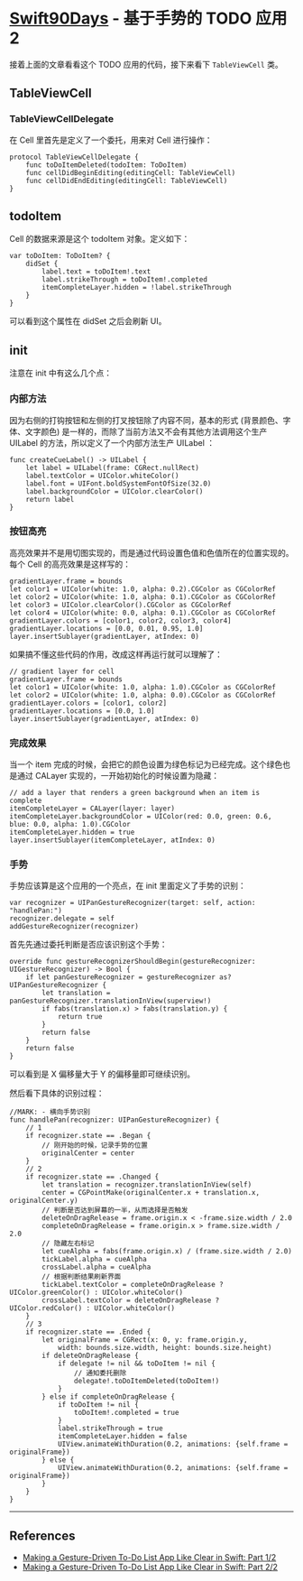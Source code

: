 # [Swift90Days](https://github.com/callmewhy/Swift90Days) - 基于手势的 TODO 应用 2


接着上面的文章看看这个 TODO 应用的代码，接下来看下 `TableViewCell` 类。

## TableViewCell

### TableViewCellDelegate

在 Cell 里首先是定义了一个委托，用来对 Cell 进行操作：

    protocol TableViewCellDelegate {
        func toDoItemDeleted(todoItem: ToDoItem)
        func cellDidBeginEditing(editingCell: TableViewCell)
        func cellDidEndEditing(editingCell: TableViewCell)
    }


## todoItem

Cell 的数据来源是这个 todoItem 对象。定义如下：

    var toDoItem: ToDoItem? {
        didSet {
            label.text = toDoItem!.text
            label.strikeThrough = toDoItem!.completed
            itemCompleteLayer.hidden = !label.strikeThrough
        }
    }

可以看到这个属性在 didSet 之后会刷新 UI。

## init

注意在 init 中有这么几个点：

### 内部方法

因为右侧的打钩按钮和左侧的打叉按钮除了内容不同，基本的形式 (背景颜色、字体、文字颜色) 是一样的，而除了当前方法又不会有其他方法调用这个生产 UILabel 的方法，所以定义了一个内部方法生产 UILabel ：

    func createCueLabel() -> UILabel {
        let label = UILabel(frame: CGRect.nullRect)
        label.textColor = UIColor.whiteColor()
        label.font = UIFont.boldSystemFontOfSize(32.0)
        label.backgroundColor = UIColor.clearColor()
        return label
    }

### 按钮高亮

高亮效果并不是用切图实现的，而是通过代码设置色值和色值所在的位置实现的。每个 Cell 的高亮效果是这样写的：

    gradientLayer.frame = bounds
    let color1 = UIColor(white: 1.0, alpha: 0.2).CGColor as CGColorRef
    let color2 = UIColor(white: 1.0, alpha: 0.1).CGColor as CGColorRef
    let color3 = UIColor.clearColor().CGColor as CGColorRef
    let color4 = UIColor(white: 0.0, alpha: 0.1).CGColor as CGColorRef
    gradientLayer.colors = [color1, color2, color3, color4]
    gradientLayer.locations = [0.0, 0.01, 0.95, 1.0]
    layer.insertSublayer(gradientLayer, atIndex: 0)


如果搞不懂这些代码的作用，改成这样再运行就可以理解了：


    // gradient layer for cell
    gradientLayer.frame = bounds
    let color1 = UIColor(white: 1.0, alpha: 1.0).CGColor as CGColorRef
    let color2 = UIColor(white: 1.0, alpha: 0.0).CGColor as CGColorRef
    gradientLayer.colors = [color1, color2]
    gradientLayer.locations = [0.0, 1.0]
    layer.insertSublayer(gradientLayer, atIndex: 0)

### 完成效果

当一个 item 完成的时候，会把它的颜色设置为绿色标记为已经完成。这个绿色也是通过 CALayer 实现的，一开始初始化的时候设置为隐藏：

    // add a layer that renders a green background when an item is complete
    itemCompleteLayer = CALayer(layer: layer)
    itemCompleteLayer.backgroundColor = UIColor(red: 0.0, green: 0.6, blue: 0.0, alpha: 1.0).CGColor
    itemCompleteLayer.hidden = true
    layer.insertSublayer(itemCompleteLayer, atIndex: 0)


### 手势

手势应该算是这个应用的一个亮点，在 init 里面定义了手势的识别：

    var recognizer = UIPanGestureRecognizer(target: self, action: "handlePan:")
    recognizer.delegate = self
    addGestureRecognizer(recognizer)

首先先通过委托判断是否应该识别这个手势：

    override func gestureRecognizerShouldBegin(gestureRecognizer: UIGestureRecognizer) -> Bool {
        if let panGestureRecognizer = gestureRecognizer as? UIPanGestureRecognizer {
            let translation = panGestureRecognizer.translationInView(superview!)
            if fabs(translation.x) > fabs(translation.y) {
                return true
            }
            return false
        }
        return false
    }

可以看到是 X 偏移量大于 Y 的偏移量即可继续识别。

然后看下具体的识别过程：


    //MARK: - 横向手势识别
    func handlePan(recognizer: UIPanGestureRecognizer) {
        // 1
        if recognizer.state == .Began {
            // 刚开始的时候，记录手势的位置
            originalCenter = center
        }
        // 2
        if recognizer.state == .Changed {
            let translation = recognizer.translationInView(self)
            center = CGPointMake(originalCenter.x + translation.x, originalCenter.y)
            // 判断是否达到屏幕的一半，从而选择是否触发
            deleteOnDragRelease = frame.origin.x < -frame.size.width / 2.0
            completeOnDragRelease = frame.origin.x > frame.size.width / 2.0
            // 隐藏左右标记
            let cueAlpha = fabs(frame.origin.x) / (frame.size.width / 2.0)
            tickLabel.alpha = cueAlpha
            crossLabel.alpha = cueAlpha
            // 根据判断结果刷新界面
            tickLabel.textColor = completeOnDragRelease ? UIColor.greenColor() : UIColor.whiteColor()
            crossLabel.textColor = deleteOnDragRelease ? UIColor.redColor() : UIColor.whiteColor()
        }
        // 3
        if recognizer.state == .Ended {
            let originalFrame = CGRect(x: 0, y: frame.origin.y,
                width: bounds.size.width, height: bounds.size.height)
            if deleteOnDragRelease {
                if delegate != nil && toDoItem != nil {
                    // 通知委托删除
                    delegate!.toDoItemDeleted(toDoItem!)
                }
            } else if completeOnDragRelease {
                if toDoItem != nil {
                    toDoItem!.completed = true
                }
                label.strikeThrough = true
                itemCompleteLayer.hidden = false
                UIView.animateWithDuration(0.2, animations: {self.frame = originalFrame})
            } else {
                UIView.animateWithDuration(0.2, animations: {self.frame = originalFrame})
            }
        }
    }





*** 

## References

- [Making a Gesture-Driven To-Do List App Like Clear in Swift: Part 1/2](http://www.raywenderlich.com/77974/making-a-gesture-driven-to-do-list-app-like-clear-in-swift-part-1)
- [Making a Gesture-Driven To-Do List App Like Clear in Swift: Part 2/2](http://www.raywenderlich.com/77975/making-a-gesture-driven-to-do-list-app-like-clear-in-swift-part-2)